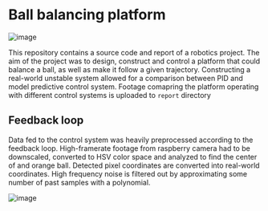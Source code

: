 # Ball balancing platform
![image](https://user-images.githubusercontent.com/28107745/213281236-070dd538-9632-48ec-9f59-9eeda99e9bdf.png)

This repository contains a source code and report of a robotics project.
The aim of the project was to design, construct and control a platform that could balance a ball, as well as make it follow a given trajectory.
Constructing a real-world unstable system allowed for a comparison between PID and model predictive control system.
Footage comapring the platform operating with different control systems is uploaded to `report` directory 

## Feedback loop
Data fed to the control system was heavily preprocessed according to the feedback loop.
High-framerate footage from raspberry camera had to be downscaled, converted to HSV color space and analyzed to find the center of and orange ball.
Detected pixel coordinates are converted into real-world coordinates.
High frequency noise is filtered out by approximating some number of past samples with a polynomial.

![image](https://user-images.githubusercontent.com/28107745/213280525-8ed93693-fb0d-4d05-9288-54d33948a5b4.png)
